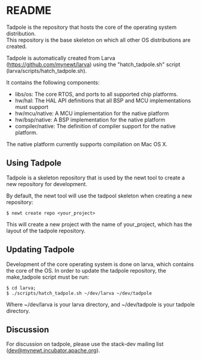 # README 

Tadpole is the repository that hosts the core of the operating system distribution.  
This repository is the base skeleton on which all other OS distributions are created.

Tadpole is automatically created from Larva (https://github.com/mynewt/larva) using the 
"hatch\_tadpole.sh" script (larva/scripts/hatch\_tadpole.sh).

It contains the following components: 

 * libs/os: The core RTOS, and ports to all supported chip platforms. 
 * hw/hal:  The HAL API definitions that all BSP and MCU implementations must support
 * hw/mcu/native: A MCU implementation for the native platform
 * hw/bsp/native: A BSP implementation for the native platform 
 * compiler/native: The definition of compiler support for the native platform.

The native platform currently supports compilation on Mac OS X.

## Using Tadpole 

Tadpole is a skeleton repository that is used by the newt tool to create a 
new repository for development.  

By default, the newt tool will use the tadpool skeleton when creating a new 
repository: 

    $ newt create repo <your_project> 

This will create a new project with the name of your\_project, which has 
the layout of the tadpole repository. 

## Updating Tadpole 

Development of the core operating system is done on larva, which contains the 
core of the OS.  In order to update the tadpole repository, the make\_tadpole
script must be run: 

    $ cd larva;
    $ ./scripts/hatch_tadpole.sh ~/dev/larva ~/dev/tadpole 

Where ~/dev/larva is your larva directory, and ~/dev/tadpole is your tadpole directory. 

## Discussion 

For discussion on tadpole, please use the stack-dev mailing list (dev@mynewt.incubator.apache.org).
